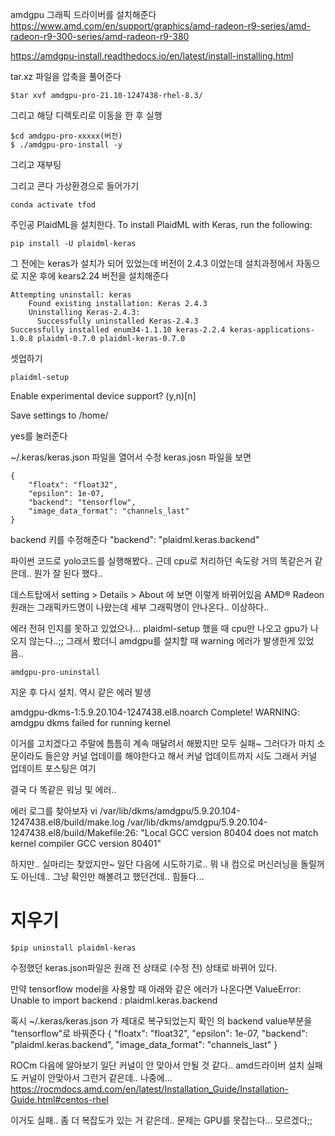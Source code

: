 amdgpu 그래픽 드라이버를 설치해준다
https://www.amd.com/en/support/graphics/amd-radeon-r9-series/amd-radeon-r9-300-series/amd-radeon-r9-380

https://amdgpu-install.readthedocs.io/en/latest/install-installing.html

tar.xz 파일을 압축을 풀어준다
```
$tar xvf amdgpu-pro-21.10-1247438-rhel-8.3/
```


그리고 해당 디렉토리로 이동을 한 후 실행
```
$cd amdgpu-pro-xxxxx(버전)
$ ./amdgpu-pro-install -y
```

그리고 재부팅

그리고 콘다 가상환경으로 들어가기
```
conda activate tfod
```

주인공 PlaidML을 설치한다. 
To install PlaidML with Keras, run the following:
```
pip install -U plaidml-keras
```

그 전에는 keras가 설치가 되어 있었는데 버전이 2.4.3 이었는데 설치과정에서 자동으로 지운 후에 
kears2.24 버전을 설치해준다

```
Attempting uninstall: keras
    Found existing installation: Keras 2.4.3
    Uninstalling Keras-2.4.3:
      Successfully uninstalled Keras-2.4.3
Successfully installed enum34-1.1.10 keras-2.2.4 keras-applications-1.0.8 plaidml-0.7.0 plaidml-keras-0.7.0
```

셋업하기
```
plaidml-setup
```

Enable experimental device support? (y,n)[n]

Save settings to /home/

yes를 눌러준다 


~/.keras/keras.json 파일을 열어서 수정
keras.josn 파일을 보면
```
{
    "floatx": "float32",
    "epsilon": 1e-07,
    "backend": "tensorflow",
    "image_data_format": "channels_last"
}
```
backend 키를 수정해준다 
 "backend": "plaidml.keras.backend"


파이썬 코드로 yolo코드를 실행해봤다.. 근데 cpu로 처리하던 속도랑 거의 똑같은거 같은데..
뭔가 잘 된다 했다..

데스트탑에서 setting > Details > About 에 보면
이렇게 바뀌어있음
AMD® Radeon
원래는 그래픽카드명이 나왔는데 세부 그래픽명이 안나온다.. 이상하다..

에러 전혀 인지를 못하고 있었으나... plaidml-setup 했을 때 cpu만 나오고 gpu가 나오지 않는다..;;
그래서 봤더니 amdgpu를 설치할 때 warning 에러가 발생한게 있었음..
```
amdgpu-pro-uninstall 
```

지운 후 다시 설치. 역시 같은 에러 발생

amdgpu-dkms-1:5.9.20.104-1247438.el8.noarch
Complete!
WARNING: amdgpu dkms failed for running kernel

이거를 고치겠다고 주말에 틈틈히 계속 매달려서 해봤지만 모두 실패~
그러다가 마치 소문이라도 들은양 커널 업데이를 해야한다고 해서 커널 업데이트까지 시도
그래서 커널 업데이트 포스팅은 여기

결국 다 똑같은 워닝 및 에러..

에러 로그를 찾아보자
vi /var/lib/dkms/amdgpu/5.9.20.104-1247438.el8/build/make.log
  /var/lib/dkms/amdgpu/5.9.20.104-1247438.el8/build/Makefile:26: "Local GCC version 80404 does not match kernel compiler GCC version 80401"

하지만.. 실마리는 찾았지만~
일단 다음에 시도하기로.. 뭐 내 컴으로 머신러닝을 돌릴꺼도 아닌데.. 그냥 확인만 해볼려고 했던건데..
힘들다...


# 지우기
```shell
$pip uninstall plaidml-keras
```
수정했던 keras.json파일은 원래 전 상태로 (수정 전) 상태로 바뀌어 있다. 


만약 tensorflow model을 사용할 때 아래와 같은 에러가 나온다면
ValueError: Unable to import backend : plaidml.keras.backend

혹시 ~/.keras/keras.json 가 제대로 복구되었는지 확인
의 backend value부분을 "tensorflow"로 바꿔준다
{
    "floatx": "float32",
    "epsilon": 1e-07,
    "backend": "plaidml.keras.backend",
    "image_data_format": "channels_last"
}






ROCm 다음에 알아보기 
일단 커널이 안 맞아서 안될 것 같다.. 
amd드라이버 설치 실패도 커널이 안맞아서 그런거 같은데.. 나중에...
https://rocmdocs.amd.com/en/latest/Installation_Guide/Installation-Guide.html#centos-rhel


이거도 실패..
좀 더 복잡도가 있는 거 같은데.. 문제는 GPU를 못잡는다...
모르겠다;;